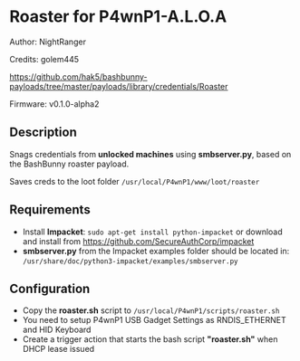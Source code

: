# Roaster for P4wnP1-A.L.O.A

Author: NightRanger

Credits: golem445

https://github.com/hak5/bashbunny-payloads/tree/master/payloads/library/credentials/Roaster

Firmware: v0.1.0-alpha2

## Description

Snags credentials from **unlocked machines** using **smbserver.py**, based on the BashBunny roaster payload.

Saves creds to the loot folder `/usr/local/P4wnP1/www/loot/roaster`

## Requirements

- Install **Impacket**: `sudo apt-get install python-impacket` or download and install from https://github.com/SecureAuthCorp/impacket
- **smbserver.py** from the Impacket examples folder should be located in: `/usr/share/doc/python3-impacket/examples/smbserver.py`

## Configuration

- Copy the **roaster.sh** script to `/usr/local/P4wnP1/scripts/roaster.sh`
- You need to setup P4wnP1 USB Gadget Settings as RNDIS_ETHERNET and HID Keyboard
- Create a trigger action that starts the bash script **"roaster.sh"** when DHCP lease issued
